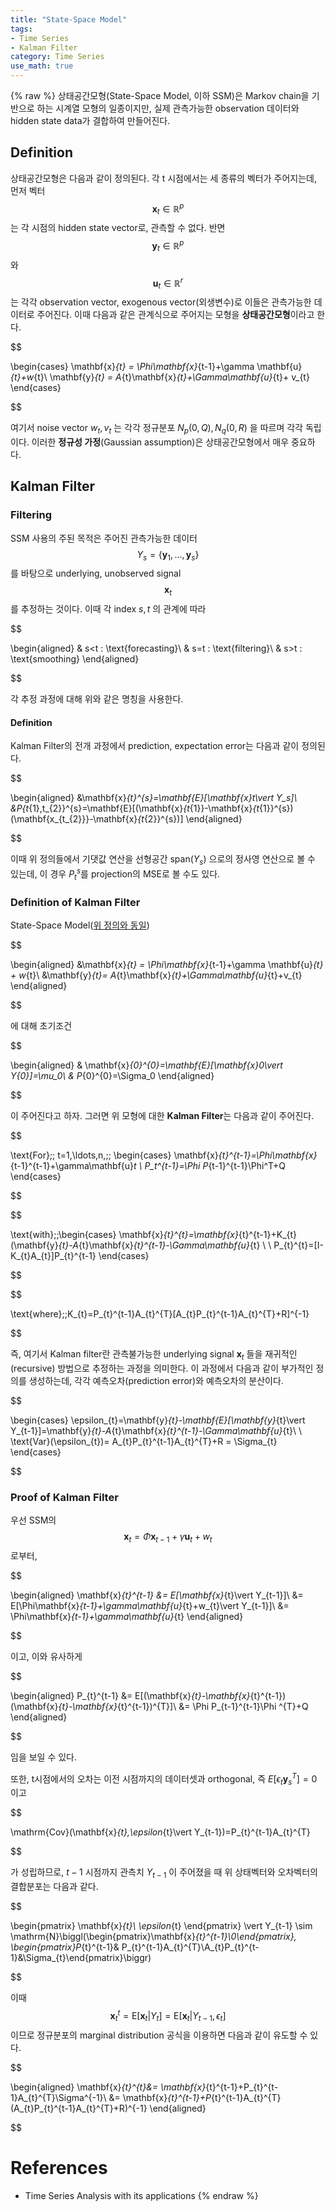 ```yaml
---
title: "State-Space Model"
tags:
- Time Series
- Kalman Filter
category: Time Series
use_math: true
---
```

{% raw %}
상태공간모형(State-Space Model, 이하 SSM)은 Markov chain을 기반으로 하는 시계열 모형의 일종이지만, 실제 관측가능한 observation 데이터와 hidden state data가 결합하여 만들어진다.

## Definition

상태공간모형은 다음과 같이 정의된다. 각 t 시점에서는 세 종류의 벡터가 주어지는데, 먼저 벡터 $$\mathbf{x}_t \in \mathbb{R}^p$$ 는 각 시점의 hidden state vector로, 관측할 수 없다. 반면 $$\mathbf{y}_{t}\in \mathbb{R}^{p}$$ 와 $$\mathbf{u}_{t}\in\mathbb{R}^{r}$$ 는 각각 observation vector, exogenous vector(외생변수)로 이들은 관측가능한 데이터로 주어진다. 이때 다음과 같은 관계식으로 주어지는 모형을 **상태공간모형**이라고 한다.

$$

\begin{cases}
\mathbf{x}_{t} = \Phi\mathbf{x}_{t-1}+\gamma \mathbf{u}_{t}+w_{t}\\
\mathbf{y}_{t} = A_{t}\mathbf{x}_{t}+\Gamma\mathbf{u}_{t}+ v_{t} 
\end{cases}

$$

여기서 noise vector $w_{t}, v_{t}$ 는 각각 정규분포 $N_{p}(0,Q), N_q(0,R)$ 을 따르며 각각 독립이다. 이러한 **정규성 가정**(Gaussian assumption)은 상태공간모형에서 매우 중요하다.

## Kalman Filter
### Filtering

SSM 사용의 주된 목적은 주어진 관측가능한 데이터 $$Y_{s}=\lbrace \mathbf{y}_{1},\ldots,\mathbf{y}_{s}\rbrace $$ 를 바탕으로 underlying, unobserved signal $$\mathbf{x}_{t}$$ 를 추정하는 것이다. 이때 각 index $s,t$ 의 관계에 따라

$$

\begin{aligned}
& s<t : \text{forecasting}\\
& s=t : \text{filtering}\\
& s>t : \text{smoothing}
\end{aligned}

$$

각 추정 과정에 대해 위와 같은 명칭을 사용한다.

#### Definition
Kalman Filter의 전개 과정에서 prediction, expectation error는 다음과 같이 정의된다.

$$

\begin{aligned}
&\mathbf{x}_{t}^{s}=\mathbf{E}[\mathbf{x}_t\vert Y_s]\\
&P_{t_{1},t_{2}}^{s}=\mathbf{E}[(\mathbf{x}_{t_{1}}-\mathbf{x}_{t_{1}}^{s})(\mathbf{x_{t_{2}}}-\mathbf{x}_{t_{2}}^{s})]
\end{aligned}

$$

이때 위 정의들에서 기댓값 연산을 선형공간 $\text{span}(Y_s)$ 으로의 정사영 연산으로 볼 수 있는데, 이 경우 $P_{t}^{s}$를 projection의 MSE로 볼 수도 있다.

### Definition of Kalman Filter
State-Space Model([위 정의와 동일](##Definition))

$$

\begin{aligned}
&\mathbf{x}_{t} = \Phi\mathbf{x}_{t-1}+\gamma \mathbf{u}_{t} + w_{t}\\
&\mathbf{y}_{t}= A_{t}\mathbf{x}_{t}+\Gamma\mathbf{u}_{t}+v_{t}
\end{aligned}

$$

에 대해 초기조건

$$

\begin{aligned}
& \mathbf{x}_{0}^{0}=\mathbf{E}[\mathbf{x}_0\vert Y_{0}]=\mu_0\\
& P_{0}^{0}=\Sigma_0
\end{aligned}

$$

이 주어진다고 하자. 그러면 위 모형에 대한 **Kalman Filter**는 다음과 같이 주어진다.

$$

\text{For}\;\; t=1,\ldots,n,\;\;
\begin{cases}
\mathbf{x}_{t}^{t-1}=\Phi\mathbf{x}_{t-1}^{t-1}+\gamma\mathbf{u}_t \\
P_t^{t-1}=\Phi P_{t-1}^{t-1}\Phi^T+Q
\end{cases}

$$

$$

\text{with}\;\;\begin{cases}
\mathbf{x}_{t}^{t}=\mathbf{x}_{t}^{t-1}+K_{t}(\mathbf{y}_{t}-A_{t}\mathbf{x}_{t}^{t-1}-\Gamma\mathbf{u}_{t} \\
\\
P_{t}^{t}=[I-K_{t}A_{t}]P_{t}^{t-1}
\end{cases}

$$

$$

\text{where}\;\;K_{t}=P_{t}^{t-1}A_{t}^{T}[A_{t}P_{t}^{t-1}A_{t}^{T}+R]^{-1}

$$

즉, 여기서 Kalman filter란 관측불가능한 underlying signal $\mathbf{x}_{t}$ 들을 재귀적인(recursive) 방법으로 추정하는 과정을 의미한다.  이 과정에서 다음과 같이 부가적인 정의를 생성하는데, 각각 예측오차(prediction error)와 예측오차의 분산이다.

$$

\begin{cases}
\epsilon_{t}=\mathbf{y}_{t}-\mathbf{E}[\mathbf{y}_{t}\vert Y_{t-1}]=\mathbf{y}_{t}-A_{t}\mathbf{x}_{t}^{t-1}-\Gamma\mathbf{u}_{t}\\
\\
\text{Var}(\epsilon_{t})= A_{t}P_{t}^{t-1}A_{t}^{T}+R = \Sigma_{t}
\end{cases}

$$

### Proof of Kalman Filter
우선 SSM의 $$\mathbf{x}_{t}=\Phi\mathbf{x}_{t-1}+\gamma\mathbf{u}_{t}+w_{t}$$ 로부터,

$$

\begin{aligned}
\mathbf{x}_{t}^{t-1} &= E[\mathbf{x}_{t}\vert Y_{t-1}]\\
&= E[\Phi\mathbf{x}_{t-1}+\gamma\mathbf{u}_{t}+w_{t}\vert Y_{t-1}]\\
&= \Phi\mathbf{x}_{t-1}+\gamma\mathbf{u}_{t}
\end{aligned}

$$

이고, 이와 유사하게

$$

\begin{aligned}
P_{t}^{t-1} &= E[(\mathbf{x}_{t}-\mathbf{x}_{t}^{t-1})(\mathbf{x}_{t}-\mathbf{x}_{t}^{t-1})^{T}]\\
&= \Phi P_{t-1}^{t-1}\Phi ^{T}+Q
\end{aligned}

$$

임을 보일 수 있다.

또한, t시점에서의 오차는 이전 시점까지의 데이터셋과 orthogonal, 즉 $E[\epsilon_{t}\mathbf{y}_{s}^{T}]=0$ 이고

$$

\mathrm{Cov}(\mathbf{x}_{t},\epsilon_{t}\vert Y_{t-1})=P_{t}^{t-1}A_{t}^{T}

$$

가 성립하므로, $t-1$ 시점까지 관측치 $Y_{t-1}$ 이 주어졌을 때 위 상태벡터와 오차벡터의 결합분포는 다음과 같다.

$$

\begin{pmatrix} \mathbf{x}_{t}\\ \epsilon_{t} \end{pmatrix}
\vert Y_{t-1} 
\sim 
\mathrm{N}\biggl(\begin{pmatrix}\mathbf{x}_{t}^{t-1}\\0\end{pmatrix},
\begin{pmatrix}P_{t}^{t-1}& P_{t}^{t-1}A_{t}^{T}\\A_{t}P_{t}^{t-1}&\Sigma_{t}\end{pmatrix}\biggr)

$$

이때 $$\mathbf{x}_{t}^{t} = \mathrm{E}[\mathbf{x}_{t}\vert Y_{t}] = \mathrm{E}[\mathbf{x}_{t}\vert Y_{t-1},\epsilon_{t}]$$ 이므로 정규분포의 marginal distribution 공식을 이용하면 다음과 같이 유도할 수 있다.

$$

\begin{aligned}
\mathbf{x}_{t}^{t}&= \mathbf{x}_{t}^{t-1}+P_{t}^{t-1}A_{t}^{T}\Sigma^{-1}\\
&= \mathbf{x}_{t}^{t-1}+P_{t}^{t-1}A_{t}^{T}(A_{t}P_{t}^{t-1}A_{t}^{T}+R)^{-1}
\end{aligned}

$$

# References
- Time Series Analysis with its applications
{% endraw %}